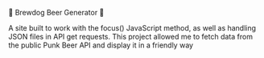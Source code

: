 🍻 Brewdog Beer Generator 🍻

A site built to work with the focus() JavaScript method, as well as handling JSON files in API get requests. This project allowed me to fetch data from the public Punk Beer API and display it in a friendly way
